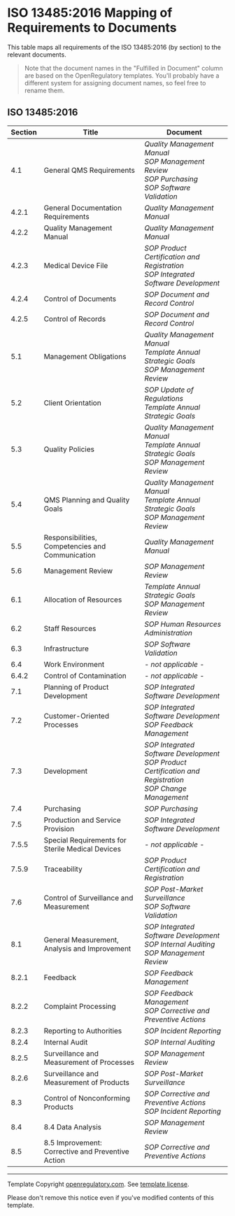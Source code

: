 # ISO 13485:2016 Mapping of Requirements to Documents

This table maps all requirements of the ISO 13485:2016 (by section) to the relevant documents.

> Note that the document names in the "Fulfilled in Document" column are based on the OpenRegulatory
> templates. You'll probably have a different system for assigning document names, so feel free to rename
> them.

## **ISO 13485:2016**

| Section | Title                                             | Document                                                                                                         |
|---------|---------------------------------------------------|------------------------------------------------------------------------------------------------------------------|
| 4.1     | General QMS Requirements                          | *Quality Management Manual*<br>*SOP Management Review*<br>*SOP Purchasing*<br>*SOP Software Validation*          |
| 4.2.1   | General Documentation Requirements                | *Quality Management Manual*                                                                                      |
| 4.2.2   | Quality Management Manual                         | *Quality Management Manual*                                                                                      |
| 4.2.3   | Medical Device File                               | *SOP Product Certification and Registration*<br>*SOP Integrated Software Development*                            |
| 4.2.4   | Control of Documents                              | *SOP Document and Record Control*                                                                                |
| 4.2.5   | Control of Records                                | *SOP Document and Record Control*                                                                                |
| 5.1     | Management Obligations                            | *Quality Management Manual*<br>*Template Annual Strategic Goals*<br>*SOP Management Review*                      |
| 5.2     | Client Orientation                                | *SOP Update of Regulations*<br>*Template Annual Strategic Goals*                                                 |
| 5.3     | Quality Policies                                  | *Quality Management Manual*<br>*Template Annual Strategic Goals*<br>*SOP Management Review*                      |
| 5.4     | QMS Planning and Quality Goals                    | *Quality Management Manual*<br>*Template Annual Strategic Goals*<br>*SOP Management Review*                      |
| 5.5     | Responsibilities, Competencies and Communication  | *Quality Management Manual*                                                                                      |
| 5.6     | Management Review                                 | *SOP Management Review*                                                                                          |
| 6.1     | Allocation of Resources                           | *Template Annual Strategic Goals*<br>*SOP Management Review*                                                     |
| 6.2     | Staff Resources                                   | *SOP Human Resources Administration*                                                                             |
| 6.3     | Infrastructure                                    | *SOP Software Validation*                                                                                        |
| 6.4     | Work Environment                                  | *\- not applicable \-*                                                                                           |
| 6.4.2   | Control of Contamination                          | *\- not applicable \-*                                                                                           |
| 7.1     | Planning of Product Development                   | *SOP Integrated Software Development*                                                                            |
| 7.2     | Customer-Oriented Processes                       | *SOP Integrated Software Development*<br>*SOP Feedback Management*                                               |
| 7.3     | Development                                       | *SOP Integrated Software Development*<br>*SOP Product Certification and Registration*<br>*SOP Change Management* |
| 7.4     | Purchasing                                        | *SOP Purchasing*                                                                                                 |
| 7.5     | Production and Service Provision                  | *SOP Integrated Software Development*                                                                            |
| 7.5.5   | Special Requirements for Sterile Medical Devices  | *\- not applicable \-*                                                                                           |
| 7.5.9   | Traceability                                      | *SOP Product Certification and Registration*                                                                     |
| 7.6     | Control of Surveillance and Measurement           | *SOP Post-Market Surveillance*<br>*SOP Software Validation*                                         |
| 8.1     | General Measurement, Analysis and Improvement     | *SOP Integrated Software Development*<br>*SOP Internal Auditing*<br>*SOP Management Review*                      |
| 8.2.1   | Feedback                                          | *SOP Feedback Management*                                                                                        |
| 8.2.2   | Complaint Processing                              | *SOP Feedback Management*<br>*SOP Corrective and Preventive Actions*                                             |
| 8.2.3   | Reporting to Authorities                          | *SOP Incident Reporting*                                                                                         |
| 8.2.4   | Internal Audit                                    | *SOP Internal Auditing*                                                                                          |
| 8.2.5   | Surveillance and Measurement of Processes         | *SOP Management Review*                                                                                          |
| 8.2.6   | Surveillance and Measurement of Products          | *SOP Post-Market Surveillance*                                                                                   |
| 8.3     | Control of Nonconforming Products                 | *SOP Corrective and Preventive Actions*<br>*SOP Incident Reporting*                                              |
| 8.4     | 8.4 Data Analysis                                 | *SOP Management Review*                                                                                          |
| 8.5     | 8.5 Improvement: Corrective and Preventive Action | *SOP Corrective and Preventive Actions*                                                                          |

---

Template Copyright [openregulatory.com](https://openregulatory.com). See [template
license](https://openregulatory.com/template-license).

Please don't remove this notice even if you've modified contents of this template.
